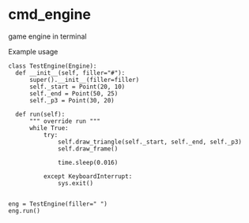 # cmd_engine
game engine in terminal


Example usage 

    class TestEngine(Engine):
      def __init__(self, filler="#"):
          super().__init__(filler=filler)
          self._start = Point(20, 10)
          self._end = Point(50, 25)
          self._p3 = Point(30, 20)

      def run(self):
          """ override run """
          while True:
              try:
                  self.draw_triangle(self._start, self._end, self._p3)
                  self.draw_frame()

                  time.sleep(0.016)

              except KeyboardInterrupt:
                  sys.exit()


    eng = TestEngine(filler=" ")
    eng.run()
